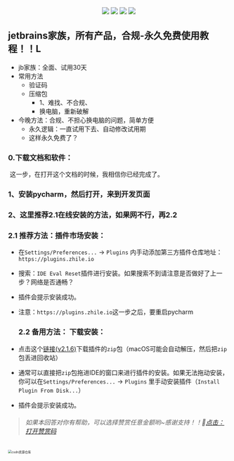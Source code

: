 

<div align="center">
    <a href="https://github.com/zhaofeng092/python_auto_office"> <img src="https://badgen.net/badge/Github/%E7%A8%8B%E5%BA%8F%E5%91%98?icon=github&color=red"></a>
    <a href="https://mp.weixin.qq.com/s/xkZSp3606rTPN_JbLT3hSQ"> <img src="https://badgen.net/badge/follow/%E5%85%AC%E4%BC%97%E5%8F%B7?icon=rss&color=green"></a>
    <a href="https://space.bilibili.com/259649365"> <img src="https://badgen.net/badge/pick/B%E7%AB%99?icon=dependabot&color=blue"></a>
    <a href="https://mp.weixin.qq.com/s/wx-JkgOUoJhb-7ZESxl93w"> <img src="https://badgen.net/badge/join/%E4%BA%A4%E6%B5%81%E7%BE%A4?icon=atom&color=yellow"></a>
</div>

## jetbrains家族，所有产品，合规-永久免费使用教程！！L

- jb家族：全面、试用30天
- 常用方法
  - 验证码
  - 压缩包
    - 1、难找、不合规、
    - 换电脑，重新破解
- 今晚方法：合规、不担心换电脑的问题，简单方便
  - 永久逻辑：一直试用下去、自动修改试用期
  - 这样永久免费了？



### 0.下载文档和软件：

​	这一步，在打开这个文档的时候，我相信你已经完成了。

### 1、安装pycharm，然后打开，来到开发页面

### 2、这里推荐2.1在线安装的方法，如果网不行，再2.2

### 	2.1 推荐方法：插件市场安装：

- 在`Settings/Preferences...` -> `Plugins` 内手动添加第三方插件仓库地址：`https://plugins.zhile.io`

- 搜索：`IDE Eval Reset`插件进行安装。如果搜索不到请注意是否做好了上一步？网络是否通畅？

- 插件会提示安装成功。

- 注意：`https://plugins.zhile.io`这一步之后，要重启pycharm

  
  
  ### 2.2 备用方法： 下载安装：
  
- 点击这个[链接(v2.1.6)](https://plugins.zhile.io/files/ide-eval-resetter-2.1.6.zip)下载插件的`zip`包（macOS可能会自动解压，然后把`zip`包丢进回收站）
- 通常可以直接把`zip`包拖进IDE的窗口来进行插件的安装。如果无法拖动安装，你可以在`Settings/Preferences...` -> `Plugins` 里手动安装插件（`Install Plugin From Disk...`）
- 插件会提示安装成功。



 > ######  如果本回答对你有帮助，可以选择赞赏任意金额哟~感谢支持！！💖[点击：打开赞赏码](https://gitee.com/zhaofeng092/python_auto_office/blob/master/%E8%B4%A6%E5%8F%B7%E5%85%B1%E7%94%A8%E8%B5%84%E6%BA%90/image/%E5%BE%AE%E4%BF%A1%E6%94%B6%E6%AC%BE%E7%A0%81.jpg)
 <img src="https://img-blog.csdnimg.cn/20201231105911656.jpg?x-oss-process=image/watermark,type_ZmFuZ3poZW5naGVpdGk,shadow_10,text_aHR0cHM6Ly9ibG9nLmNzZG4ubmV0L3dlaXhpbl80MjMyMTUxNw==,size_16,color_FFFFFF,t_70#pic_center" alt="csdn资源仓库" style="zoom:50%;" />